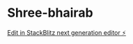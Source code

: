 # Shree-bhairab

[Edit in StackBlitz next generation editor ⚡️](https://stackblitz.com/~/github.com/M0nster-boo/Shree-bhairab)